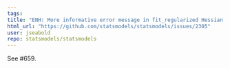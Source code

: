```yaml
---
tags: 
title: "ENH: More informative error message in fit_regularized Hessian inversion fail"
html_url: "https://github.com/statsmodels/statsmodels/issues/2305"
user: jseabold
repo: statsmodels/statsmodels
---
```


See #659.
